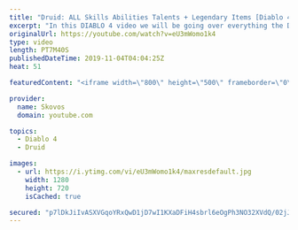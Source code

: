 ```yaml
---
title: "Druid: ALL Skills Abilities Talents + Legendary Items [Diablo 4]"
excerpt: "In this DIABLO 4 video we will be going over everything the DRUID has to offer. The Druids SKILLS TALENTS ABILITIES as well as several LEGENDARY ITEMS ..."
originalUrl: https://youtube.com/watch?v=eU3mWomo1k4
type: video
length: PT7M40S
publishedDateTime: 2019-11-04T04:04:25Z
heat: 51

featuredContent: "<iframe width=\"800\" height=\"500\" frameborder=\"0\" src=\"https://www.youtube.com/embed/eU3mWomo1k4\" allow=\"accelerometer; autoplay; encrypted-media; gyroscope; picture-in-picture\" allowfullscreen></iframe>"

provider:
  name: Skovos
  domain: youtube.com

topics:
  - Diablo 4
  - Druid

images:
  - url: https://i.ytimg.com/vi/eU3mWomo1k4/maxresdefault.jpg
    width: 1280
    height: 720
    isCached: true

secured: "p7lDkJiIvASXVGqoYRxQwD1jD7wI1KXaDFiH4sbrl6eOgPh3NO32XVdQ/02jJWlAZcRE4Hxrsh7Zi6QF4fdjLKuk4DZtiFT6xhmrkM/nqQNSmZcA8MXO2iuoMP7xPaqI1sEYUbS0fx1lh2bf804nK8gqF8B5q4Pl6rXdZbtCI1uChu08tQElnudLTr6/4T+5DkT4VoJAff26hPbVsVIylXNZBMMsfnh/SiDi1qCoY9M7EF6f9X/0JbNgmdiww8zNTKBjVR+aETA1zoLvMa9ZxJk2+DKa7Sk1chSFltTelErZ+2Bzng9OkIrwJ0+Giy3lPDCW8iUmvau8F3t/VgcouOr3opAeRlf8MXTxCM+GCmOKtoDkYR5phcIQJ9SjQbdQ9rGMFjQCzxfo1XCsNvEMdQ==;lHIyXpH+uoXAPhPLdx1rtw=="
---
```


